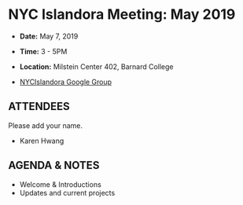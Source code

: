 # NYC Islandora Meeting: May 2019
* **Date:**  May 7, 2019
* **Time:** 3 - 5PM
* **Location:** Milstein Center 402, Barnard College

* [NYCIslandora Google Group](https://groups.google.com/forum/#!forum/nycislandora)


## ATTENDEES
Please add your name.

* Karen Hwang

## AGENDA & NOTES
* Welcome & Introductions
* Updates and current projects

  


